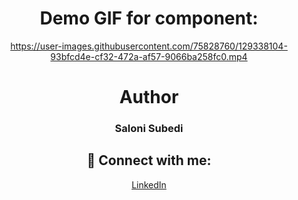 <div align="center">
 
# Demo GIF for component:



https://user-images.githubusercontent.com/75828760/129338104-93bfcd4e-cf32-472a-af57-9066ba258fc0.mp4


 
# Author

<h3>Saloni Subedi</h3>
 
 ## 🚀 Connect with me:

 <a href = "https://www.linkedin.com/in/saloni-subedi-6939911b5/">LinkedIn</a>

</div>
